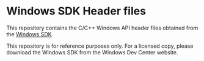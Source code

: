 # Windows SDK Header files

This repository contains the C/C++ Windows API header files obtained from the
[Windows SDK](https://developer.microsoft.com/en-us/windows/downloads/windows-10-sdk).

This repository is for reference purposes only. For a licensed copy, please
download the Windows SDK from the Windows Dev Center website.

